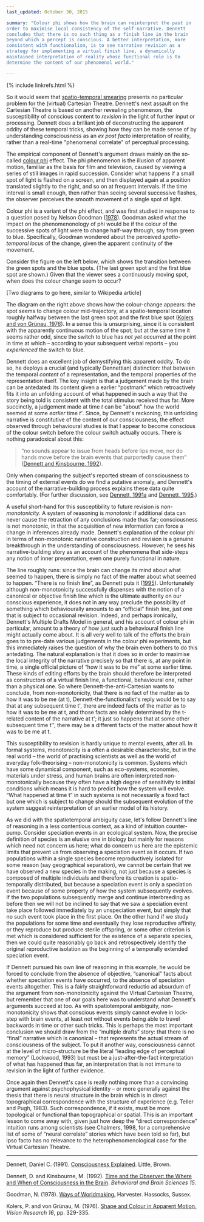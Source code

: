 ```yaml
---
last_updated: October 30, 2015

summary: "Colour phi shows how the brain can reinterpret the past in
order to maximise local consistency of the self-narrative. Dennett
concludes that there is no such thing as a finish line in the brain
beyond which a percept is conscious. A better interpretation, more
consistent with functionalism, is to see narrative revision as a
strategy for implementing a virtual finish line, a dynamically
maintained interpretation of reality whose functional role is to
determine the content of our phenomenal world."

---
```


{% include linkrefs.html %}

So it would seem that
[spatio-temporal smearing](multiple-drafts-dennett-spatio-temporal.html)
presents no particular problem for the (virtual) Cartesian Theatre.
Dennett's next assault on the Cartesian Theatre is based on another
revealing phenomenon, the susceptibility of conscious content to
_revision_ in the light of further input or processing. Dennett does a
brilliant job of deconstructing the apparent oddity of these temporal
tricks, showing how they can be made sense of by understanding
consciousness as an _ex post facto_ interpretation of reality, rather
than a real-time "phenomenal correlate" of perceptual processing.

The empirical component of Dennett's argument draws mainly on the
so-called
[colour phi](https://en.wikipedia.org/wiki/Color_phi_phenomenon) effect.
The phi phenomenon is the illusion of apparent motion, familiar as the
basis for film and television, caused by viewing a series of still
images in rapid succession. Consider what happens if a small spot of
light is flashed on a screen, and then displayed again at a position
translated slightly to the right, and so on at frequent intervals. If
the time interval is small enough, then rather than seeing several
successive flashes, the observer perceives the smooth movement of a
single spot of light.

Colour phi is a variant of the phi effect, and was first studied in
response to a question posed by Nelson Goodman ([1978](#goodman78)).
Goodman asked what the impact on the phenomenonology of phi would be if
the colour of the successive spots of light were to change half-way
through, say from green to blue. Specifically, Goodman wondered about
the perceived _spatio-temporal locus_ of the change, given the apparent
continuity of the movement.

Consider the figure on the left below, which shows the transition
between the green spots and the blue spots. (The last green spot and the
first blue spot are shown.) Given that the viewer sees a continuously
moving spot, when does the colour change seem to occur?

[Two diagrams to go here, similar to Wikipedia article]

The diagram on the right above shows how the colour-change appears: the
spot seems to change colour mid-trajectory, at a spatio-temporal
location roughly halfway between the last green spot and the first blue
spot ([Kolers and von Grünau, 1976](#kolers76)). In a sense this is
unsurprising, since it is consistent with the apparently continuous
motion of the spot; but at the same time it seems rather odd, since the
switch to blue has _not yet occurred_ at the point in time at which –
according to your subsequent verbal reports – you _experienced_ the
switch to blue.

Dennett does an excellent job of demystifying this apparent oddity. To
do so, he deploys a crucial (and typically Dennettian) distinction: that
between the temporal _content_ of a representation, and the temporal
properties of the representation itself. The key insight is that a
judgement made by the brain can be antedated: its content given a
earlier “postmark” which retroactively fits it into an unfolding account
of what happened in such a way that the story being told is consistent
with the total stimulus received thus far. More succinctly, a judgement
made at time _t_ can be "about" how the world seemed at some _earlier_
time _t'_. Since, by Dennett's reckoning, this unfolding narrative is
constitutive of the content of our consciousness, the effect observed
through behavioural studies is that I appear to become conscious of the
colour switch before the colour switch actually occurs. There is nothing
paradoxical about this:

> “no sounds appear to issue from heads before lips move, nor do hands
> move before the brain events that purportedly cause them”
> ([Dennett and Kinsbourne, 1992](#dennett92)).

Only when comparing the subject's reported stream of consciousness to
the timing of external events do we find a putative anomaly, and
Dennett's account of the narrative-building process explains these data
quite comfortably. (For further discussion, see
[Dennett, 1991a](#dennett91a) and [Dennett, 1995](#dennett95).)

A useful short-hand for this susceptibility to future revision is
_non-monotonicity_. A system of reasoning is _monotonic_ if additional
data can never cause the retraction of any conclusions made thus far;
consciousness is not monotonic, in that the acquisition of new
information can force a change in inferences already made. Dennett's
explanation of the colour phi in terms of non-monotonic narrative
construction and revision is a genuine breakthrough in the understanding
of consciousness. However, he sees his narrative-building story as an
account of the phenomena that side-steps any notion of inner
presentation, even one purely functional in nature.

The line roughly runs: since the brain can change its mind about what
seemed to happen, there is simply no fact of the matter about what
seemed to happen. “There is no finish line”, as Dennett puts it
([1995](#dennett95)). Unfortunately although non-monotonicity
successfully dispenses with the notion of a canonical or objective
finish line which is the ultimate authority on our conscious experience,
it does not in any way preclude the possibility of something which
behaviourally amounts to an “official” finish line, just one that is
subject to occasional revision. Indeed, and perhaps ironically,
Dennett's Multiple Drafts Model in general, and his account of colour
phi in particular, amount to a theory of how just such a behavioural
finish line might actually come about. It is all very well to talk of
the efforts the brain goes to to pre-date various judgements in the
colour phi experiments, but this immediately raises the question of why
the brain even bothers to do this antedating. The natural explanation is
that it does so in order to maximise the local integrity of the
narrative precisely so that there is, at any point in time, a single
official picture of “how it was to be me” at some earlier time. These
kinds of editing efforts by the brain should therefore be interpreted as
constructors of a virtual finish line, a functional, behavioural one,
rather than a physical one. So where Dennett-the-anti-Cartesian wants to
conclude, from non-monotonicity, that there is no fact of the matter as
to how it was to be me (at t), Dennett-the-functionalist's reply would
be to say that at any subsequent time t', there are indeed facts of the
matter as to how it was to be me at t, and those facts are solely
determined by the t-related content of the narrative at t'; it just so
happens that at some other subsequent time t'', there may be a different
facts of the matter about how it was to be me at t.

This susceptibility to revision is hardly unique to mental events, after
all. In formal systems, monotonicity is a often a desirable
characteristic, but in the real world – the world of practising
scientists as well as the world of everyday folk-theorising –
non-monotonicity is common. Systems which have some dynamical component,
such as eco-systems, economies, materials under stress, and human brains
are often interpreted non-monotonically because they often have a high
degree of sensitivity to initial conditions which means it is hard to
predict how the system will evolve. “What happened at time t” in such
systems is not necessarily a fixed fact but one which is subject to
change should the subsequent evolution of the system suggest
reinterpretation of an earlier model of its history.

As we did with the spatiotemporal ambiguity case, let's follow Dennett's
line of reasoning in a less contentious context, as a kind of intuition
counter-pump. Consider speciation events in an ecological system. Now,
the precise definition of species is an elusive one in biology but
mainly for reasons which need not concern us here; what do concern us
here are the epistemic limits that prevent us from observing a
speciation event as it occurs. If two populations within a single
species become reproductively isolated for some reason (say geographical
separation), we cannot be certain that we have observed a new species in
the making, not just because a species is composed of multiple
individuals and therefore its creation is spatio-temporally distributed,
but because a speciation event is only a speciation event because of
some property of how the system subsequently evolves. If the two
populations subsequently merge and continue interbreeding as before then
we will not be inclined to say that we saw a speciation event take place
followed immediately by an unspeciation event, but simply that no such
event took place in the first place. On the other hand if we study the
populations for some time and eventually they lose reproductive
affinity, or they reproduce but produce sterile offspring, or some other
criterion is met which is considered sufficient for the existence of a
separate species, then we could quite reasonably go back and
retrospectively identify the original reproductive isolation as the
beginning of a temporally extended speciation event.

If Dennett pursued his own line of reasoning in this example, he would
be forced to conclude from the absence of objective, “canonical” facts
about whether speciation events have occurred, to the absence of
speciation events altogether. This is a fairly straightforward reductio
ad absurdum of the argument from non-monotonicity against the Virtual
Cartesian Theatre, but remember that one of our goals here was to
understand what Dennett's arguments succeed at too. As with
spatiotemporal ambiguity, non-monotonicity shows that conscious events
simply cannot evolve in lock-step with brain events, at least not
without events being able to travel backwards in time or other such
tricks. This is perhaps the most important conclusion we should draw
from the “multiple drafts” story: that there is no “final” narrative
which is canonical – that represents the actual stream of consciousness
of the subject. To put it another way, consciousness cannot at the level
of micro-structure be the literal “leading edge of perceptual memory”
(Lockwood, 1993) but must be a just-after-the-fact interpretation of
what has happened thus far, an interpretation that is not immune to
revision in the light of further evidence.

Once again then Dennett's case is really nothing more than a convincing
argument against psychophysical identity – or more generally against the
thesis that there is neural structure in the brain which is in direct
topographical correspondence with the structure of experience (e.g.
Teller and Pugh, 1983). Such correspondence, if it exists, must be more
topological or functional than topographical or spatial. This is an
important lesson to come away with, given just how deep the “direct
correspondence” intuition runs among scientists (see Chalmers, 1998, for
a comprehensive list of some of “neural correlate” stories which have
been told so far), but ipso facto has no relevance to the
heterophenomenological case for the Virtual Cartesian Theatre.

- - -

<a name="dennett91a"></a>Dennett, Daniel C. (1991).
[Consciousness Explained](). Little, Brown.

<a name="dennett92"></a>Dennett, D. and Kinsbourne, M. (1992).
[Time and the Observer: the Where and When of Consciousness in the Brain]().
_Behavioral and Brain Sciences 15_.

<a name="goodman78"></a>Goodman, N. (1978). [Ways of Worldmaking.]()
Harvester. Hassocks, Sussex.

<a name="kolers76"></a>Kolers, P. and von Grünau, M. (1976).
[Shape and Colour in Apparent Motion.]() _Vision Research 16_, pp.
329-335.
